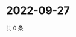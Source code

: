 # 2022-09-27

共 0 条

<!-- BEGIN WEIBO -->
<!-- 最后更新时间 Tue Sep 27 2022 14:00:07 GMT+0800 (China Standard Time) -->

<!-- END WEIBO -->

